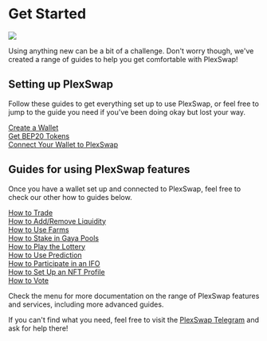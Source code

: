 # Get Started

![](../.gitbook/assets/get-started-header.png)

Using anything new can be a bit of a challenge. Don't worry though, we've created a range of guides to help you get comfortable with PlexSwap!

## Setting up PlexSwap

Follow these guides to get everything set up to use PlexSwap, or feel free to jump to the guide you need if you've been doing okay but lost your way.

[Create a Wallet](https://docs.PlexSwap.finance/get-started/wallet-guide)\
[Get BEP20 Tokens](https://docs.PlexSwap.finance/get-started/bep20-guide)\
[Connect Your Wallet to PlexSwap](https://docs.PlexSwap.finance/get-started/connection-guide)

## Guides for using PlexSwap features

Once you have a wallet set up and connected to PlexSwap, feel free to check our other how to guides below.

[How to Trade](https://docs.PlexSwap.finance/products/PlexSwap-exchange/trade-guide)\
[How to Add/Remove Liquidity](https://docs.PlexSwap.finance/products/PlexSwap-exchange/liquidity-guide)\
[How to Use Farms](https://docs.PlexSwap.finance/products/yield-farming/how-to-use-farms)\
[How to Stake in Gaya Pools](https://docs.PlexSwap.finance/products/gaya-pool/gaya-pool-guide)\
[How to Play the Lottery](https://docs.PlexSwap.finance/products/lottery/lottery-guide)\
[How to Use Prediction](https://docs.PlexSwap.finance/products/prediction/prediction-guide)\
[How to Participate in an IFO](https://docs.PlexSwap.finance/products/ifo-initial-farm-offering/ifo-guide)\
[How to Set Up an NFT Profile](https://docs.PlexSwap.finance/products/nft-profile-system/profile-guide)\
[How to Vote](https://docs.PlexSwap.finance/products/voting/voting-guide)

Check the menu for more documentation on the range of PlexSwap features and services, including more advanced guides.

If you can't find what you need, feel free to visit the [PlexSwap Telegram](../contact-us/telegram.md) and ask for help there!
